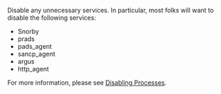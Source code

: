 Disable any unnecessary services.  In particular, most folks will want to disable the following services:
* Snorby
* prads
* pads_agent
* sancp_agent
* argus
* http_agent

For more information, please see [Disabling Processes](DisablingProcesses).